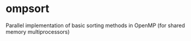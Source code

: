 # ompsort
Parallel implementation of basic sorting methods in OpenMP (for shared memory multiprocessors)
